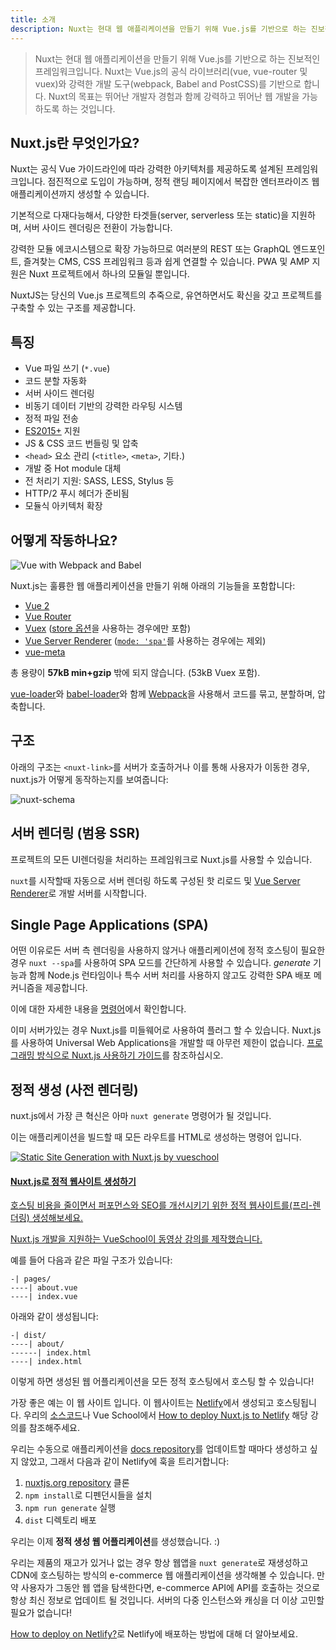 ```yaml
---
title: 소개
description: Nuxt는 현대 웹 애플리케이션을 만들기 위해 Vue.js를 기반으로 하는 진보적인 프레임워크입니다. Vue.js의 공식 라이브러리(vue, vue-router 및 vuex)와 강력한 개발 도구(webpack, Babel and PostCSS)을 기반으로 합니다.
---
```


>  Nuxt는 현대 웹 애플리케이션을 만들기 위해 Vue.js를 기반으로 하는 진보적인 프레임워크입니다. Nuxt는 Vue.js의 공식 라이브러리(vue, vue-router 및 vuex)와 강력한 개발 도구(webpack, Babel and PostCSS)를 기반으로 합니다. Nuxt의 목표는 뛰어난 개발자 경험과 함께 강력하고 뛰어난 웹 개발을 가능하도록 하는 것입니다.

## Nuxt.js란 무엇인가요?

Nuxt는 공식 Vue 가이드라인에 따라 강력한 아키텍처를 제공하도록 설계된 프레임워크입니다. 점진적으로 도입이 가능하며, 정적 랜딩 페이지에서 복잡한 엔터프라이즈 웹 애플리케이션까지 생성할 수 있습니다.

기본적으로 다재다능해서, 다양한 타겟들(server, serverless 또는 static)을 지원하며, 서버 사이드 렌더링은 전환이 가능합니다.

강력한 모듈 에코시스템으로 확장 가능하므로 여러분의 REST 또는 GraphQL 엔드포인트, 즐겨찾는 CMS, CSS 프레임워크 등과 쉽게 연결할 수 있습니다. PWA 및 AMP 지원은 Nuxt 프로젝트에서 하나의 모듈일 뿐입니다.

NuxtJS는 당신의 Vue.js 프로젝트의 추죽으로, 유연하면서도 확신을 갖고 프로젝트를 구축할 수 있는 구조를 제공합니다.

## 특징

- Vue 파일 쓰기 (`*.vue`)
- 코드 분할 자동화
- 서버 사이드 렌더링
- 비동기 데이터 기반의 강력한 라우팅 시스템
- 정적 파일 전송
- [ES2015+](https://babeljs.io/docs/en/learn/) 지원
- JS & CSS 코드 번들링 및 압축
- `<head>` 요소 관리 (`<title>`, `<meta>`, 기타.)
- 개발 중 Hot module 대체
- 전 처리기 지원: SASS, LESS, Stylus 등
- HTTP/2 푸시 헤더가 준비됨
- 모듈식 아키텍처 확장

## 어떻게 작동하나요?

![Vue with Webpack and Babel](https://i.imgur.com/avEUftE.png)

Nuxt.js는 훌륭한 웹 애플리케이션을 만들기 위해 아래의 기능들을 포함합니다:

- [Vue 2](https://vuejs.org/)
- [Vue Router](https://router.vuejs.org/en/)
- [Vuex](https://vuex.vuejs.org/en/) ([store 옵션](/guide/vuex-store)을 사용하는 경우에만 포함)
- [Vue Server Renderer](https://ssr.vuejs.org/en/) ([`mode: 'spa'`](/api/configuration-mode)를 사용하는 경우에는 제외)
- [vue-meta](https://github.com/nuxt/vue-meta)

총 용량이 **57kB min+gzip** 밖에 되지 않습니다. (53kB  Vuex 포함).

<div class="Alert">

[vue-loader](https://github.com/vuejs/vue-loader)와 [babel-loader](https://github.com/babel/babel-loader)와 함께 [Webpack](https://github.com/webpack/webpack)을 사용해서 코드를 묶고, 분할하며, 압축합니다.

</div>

## 구조

아래의 구조는 `<nuxt-link>`를 서버가 호출하거나 이를 통해 사용자가 이동한 경우, nuxt.js가 어떻게 동작하는지를 보여줍니다:

![nuxt-schema](/nuxt-schema.svg)

## 서버 렌더링 (범용 SSR)

프로젝트의 모든 UI렌더링을 처리하는 프레임워크로 Nuxt.js를 사용할 수 있습니다.

`nuxt`를 시작할때 자동으로 서버 렌더링 하도록 구성된 핫 리로드 및 [Vue Server Renderer](https://ssr.vuejs.org/en/)로 개발 서버를 시작합니다.

## Single Page Applications (SPA)

어떤 이유로든 서버 측 렌더링을 사용하지 않거나 애플리케이션에 정적 호스팅이 필요한 경우 `nuxt --spa`를 사용하여 SPA 모드를 간단하게 사용할 수 있습니다. *generate* 기능과 함께 Node.js 런타임이나 특수 서버 처리를 사용하지 않고도 강력한 SPA 배포 메커니즘을 제공합니다.

이에 대한 자세한 내용을 [명령어](/guide/commands)에서 확인합니다.

이미 서버가있는 경우 Nuxt.js를 미들웨어로 사용하여 플러그 할 수 있습니다. Nuxt.js를 사용하여 Universal Web Applications을 개발할 때 아무런 제한이 없습니다. [프로그래밍 방식으로 Nuxt.js 사용하기 가이드](/api/nuxt)를 참조하십시오.

## 정적 생성 (사전 렌더링)

nuxt.js에서 가장 큰 혁신은 아마 `nuxt generate` 명령어가 될 것입니다.

이는 애플리케이션을 빌드할 때 모든 라우트를 HTML로 생성하는 명령어 입니다.

<div>
  <a href="https://vueschool.io/courses/static-site-generation-with-nuxtjs?friend=nuxt" target="_blank" class="Promote">
    <img src="/static-site-generation-with-nuxtjs.png" alt="Static Site Generation with Nuxt.js by vueschool"/>
    <div class="Promote__Content">
      <h4 class="Promote__Content__Title">Nuxt.js로 정적 웹사이트 생성하기</h4>
      <p class="Promote__Content__Description">호스팅 비용을 줄이면서 퍼포먼스와 SEO를 개선시키기 위한 정적 웹사이트를(프리-렌더링) 생성해보세요.</p>
      <p class="Promote__Content__Signature">Nuxt.js 개발을 지원하는 VueSchool이 동영상 강의를 제작했습니다.</p>
    </div>
  </a>
</div>

예를 들어 다음과 같은 파일 구조가 있습니다:

```
-| pages/
----| about.vue
----| index.vue
```

아래와 같이 생성됩니다:

```
-| dist/
----| about/
------| index.html
----| index.html
```

이렇게 하면 생성된 웹 어플리케이션을 모든 정적 호스팅에서 호스팅 할 수 있습니다!

가장 좋은 예는 이 웹 사이트 입니다. 이 웹사이트는 [Netlify](https://www.netlify.com)에서 생성되고 호스팅됩니다. 우리의 [소스코드](https://github.com/nuxt/nuxtjs.org)나 Vue School에서 [How to deploy Nuxt.js to Netlify](https://vueschool.io/lessons/how-to-deploy-nuxtjs-to-netlify?friend=nuxt) 해당 강의를 참조해주세요.

우리는 수동으로 애플리케이션을 [docs repository](https://github.com/nuxt/docs)를 업데이트할 때마다 생성하고 싶지 않았고, 그래서 다음과 같이 Netlify에 훅을 트리거합니다:

1. [nuxtjs.org repository](https://github.com/nuxt/nuxtjs.org) 클론
2. `npm install`로 디펜던시들을 설치
3. `npm run generate` 실행
4. `dist` 디렉토리 배포

우리는 이제 **정적 생성 웹 어플리케이션**를 생성했습니다. :)

우리는 제품의 재고가 있거나 없는 경우 항상 웹앱을 `nuxt generate`로 재생성하고 CDN에 호스팅하는 방식의 e-commerce 웹 애플리케이션을 생각해볼 수 있습니다. 만약 사용자가 그동안 웹 앱을 탐색한다면, e-commerce API에 API를 호출하는 것으로 항상 최신 정보로 업데이트 될 것입니다. 서버의 다중 인스턴스와 캐싱을 더 이상 고민할 필요가 없습니다!

<div class="Alert">

[How to deploy on Netlify?](/faq/netlify-deployment)로 Netlify에 배포하는 방법에 대해 더 알아보세요.

</div>
